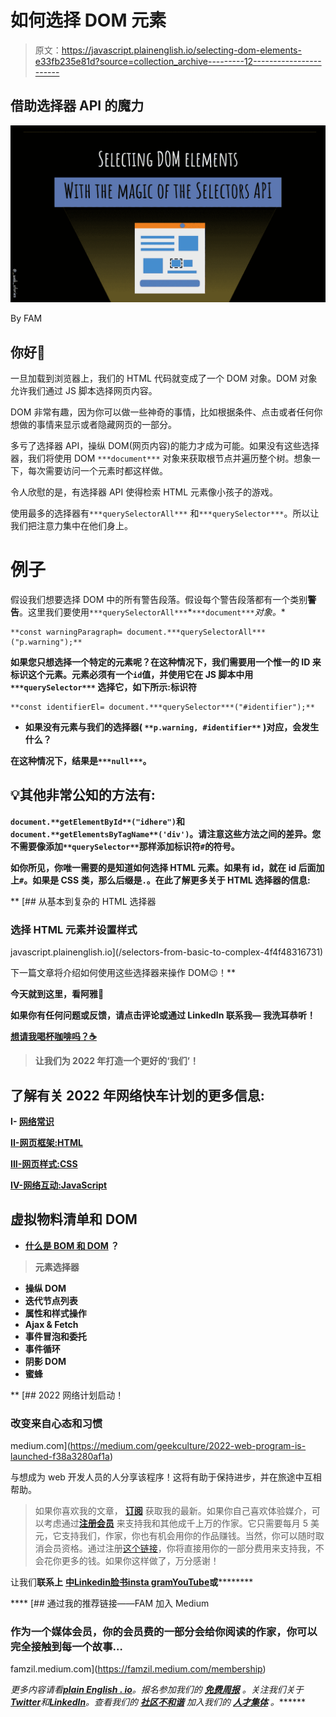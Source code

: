 # 如何选择 DOM 元素

> 原文：<https://javascript.plainenglish.io/selecting-dom-elements-e33fb235e81d?source=collection_archive---------12----------------------->

## 借助选择器 API 的魔力

![](img/b45f4852a76d77d4ec912ad385509dbb.png)

By FAM

## 你好👋

一旦加载到浏览器上，我们的 HTML 代码就变成了一个 DOM 对象。DOM 对象允许我们通过 JS 脚本选择网页内容。

DOM 非常有趣，因为你可以做一些神奇的事情，比如根据条件、点击或者任何你想做的事情来显示或者隐藏网页的一部分。

多亏了选择器 API，操纵 DOM(网页内容)的能力才成为可能。如果没有这些选择器，我们将使用 DOM `***document***` 对象来获取根节点并遍历整个树。想象一下，每次需要访问一个元素时都这样做。

令人欣慰的是，有选择器 API 使得检索 HTML 元素像小孩子的游戏。

使用最多的选择器有`***querySelectorAll***` 和`***querySelector***`。所以让我们把注意力集中在他们身上。

# 例子

假设我们想要选择 DOM 中的所有警告段落。假设每个警告段落都有一个类别**警告**。这里我们要使用`***querySelectorAll***`*`***document***`*对象。**

```
**const warningParagraph= document.***querySelectorAll***("p.warning");**
```

**如果您只想选择一个特定的元素呢？在这种情况下，我们需要用一个惟一的 ID 来标识这个元素。元素必须有一个`id`值，并使用它在 JS 脚本中用`***querySelector***` 选择它，如下所示:标识符**

```
**const identifierEl= document.***querySelector***("#identifier");**
```

*   ****如果没有元素与我们的选择器(** `**p.warning, #identifier**` **)对应，会发生什么？****

**在这种情况下，结果是`***null***`。**

## **💡其他非常公知的方法有:**

**`document.**getElementById**("idhere")`和`document.**getElementsByTagName**('div')`。请注意这些方法之间的差异。您不需要像添加`**querySelector**`那样添加标识符`#`的符号。**

**如你所见，你唯一需要的是知道如何选择 **HTML 元素。如果有 id，就在 id 后面加上`#`。如果是 CSS 类，那么后缀是`.`。在此了解更多关于 HTML 选择器的信息:****

**[](/selectors-from-basic-to-complex-4f4f48316731) [## 从基本到复杂的 HTML 选择器

### 选择 HTML 元素并设置样式

javascript.plainenglish.io](/selectors-from-basic-to-complex-4f4f48316731) 

下一篇文章将介绍如何使用这些选择器来操作 DOM😉！** 

**今天就到这里，看阿雅🙋**

**如果你有任何问题或反馈，请点击评论或通过 LinkedIn 联系我— **我洗耳恭听！****

**[**想请我喝杯咖啡吗？☕️**](https://www.buymeacoffee.com/fatimaamzil)**

> **让我们为 2022 年打造一个更好的‘我们’！**

## **了解有关 2022 年网络快车计划的更多信息:**

**I- [网络常识](https://medium.com/geekculture/2022-web-program-chapter-n-1-is-done-499fb0707220?source=your_stories_page----------------------------------------)**

**[II-网页框架:HTML](https://famzil.medium.com/your-html-essentials-69d9b2349355?source=your_stories_page----------------------------------------)**

**[III-网页样式:CSS](https://medium.com/geekculture/recap-of-the-css-chapter-ae388d51e564?source=your_stories_page----------------------------------------)**

**[IV-网络互动:JavaScript](https://levelup.gitconnected.com/congrats-to-js-chapter-finishers-e38a3ca1612c)**

## **虚拟物料清单和 DOM**

*   **[什么是 BOM 和 DOM](https://medium.com/geekculture/what-are-the-dom-and-bom-9fb1a3ed736f?source=your_stories_page-------------------------------------) ？**

> ****元素选择器****

*   **操纵 DOM**
*   **迭代节点列表**
*   **属性和样式操作**
*   **Ajax & Fetch**
*   **事件冒泡和委托**
*   **事件循环**
*   **阴影 DOM**
*   **蜜蜂**

**[](https://medium.com/geekculture/2022-web-program-is-launched-f38a3280af1a) [## 2022 网络计划启动！

### 改变来自心态和习惯

medium.com](https://medium.com/geekculture/2022-web-program-is-launched-f38a3280af1a) 

与想成为 web 开发人员的人分享该程序！这将有助于保持进步，并在旅途中互相帮助。

> 如果你喜欢我的文章， [**订阅**](https://famzil.medium.com/subscribe) 获取我的最新。如果你自己喜欢体验媒介，可以考虑通过[**注册会员**](https://famzil.medium.com/membership) 来支持我和其他成千上万的作家。它只需要每月 5 美元，它支持我们，作家，你也有机会用你的作品赚钱。当然，你可以随时取消会员资格。通过注册[这个链接](https://famzil.medium.com/membership)，你将直接用你的一部分费用来支持我，不会花你更多的钱。如果你这样做了，万分感谢！

让我们**联系上** [**中**](https://medium.com/@famzil/)**[**Linkedin**](https://www.linkedin.com/in/fatima-amzil-9031ba95/)**[**脸书**](https://www.facebook.com/The-Front-End-World)**[**insta gram**](https://www.instagram.com/the_frontend_world/)**[**YouTube**](https://www.youtube.com/channel/UCaxr-f9r6P1u7Y7SKFHi12g)**或**********

****[](https://famzil.medium.com/membership) [## 通过我的推荐链接——FAM 加入 Medium

### 作为一个媒体会员，你的会员费的一部分会给你阅读的作家，你可以完全接触到每一个故事…

famzil.medium.com](https://famzil.medium.com/membership) 

*更多内容请看*[***plain English . io***](https://plainenglish.io/)*。报名参加我们的* [***免费周报***](http://newsletter.plainenglish.io/) *。关注我们关于*[***Twitter***](https://twitter.com/inPlainEngHQ)*和*[***LinkedIn***](https://www.linkedin.com/company/inplainenglish/)*。查看我们的* [***社区不和谐***](https://discord.gg/GtDtUAvyhW) *加入我们的* [***人才集体***](https://inplainenglish.pallet.com/talent/welcome) *。*******